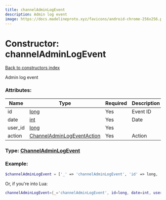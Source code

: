 ```yaml
---
title: channelAdminLogEvent
description: Admin log event
image: https://docs.madelineproto.xyz/favicons/android-chrome-256x256.png
---
```

# Constructor: channelAdminLogEvent  
[Back to constructors index](index.md)



Admin log event

### Attributes:

| Name     |    Type       | Required | Description |
|----------|---------------|----------|-------------|
|id|[long](../types/long.md) | Yes|Event ID|
|date|[int](../types/int.md) | Yes|Date|
|user\_id|[long](../types/long.md) | Yes|
|action|[ChannelAdminLogEventAction](../types/ChannelAdminLogEventAction.md) | Yes|Action|



### Type: [ChannelAdminLogEvent](../types/ChannelAdminLogEvent.md)


### Example:

```php
$channelAdminLogEvent = ['_' => 'channelAdminLogEvent', 'id' => long, 'date' => int, 'user_id' => long, 'action' => ChannelAdminLogEventAction];
```  


Or, if you're into Lua:

```lua
channelAdminLogEvent={_='channelAdminLogEvent', id=long, date=int, user_id=long, action=ChannelAdminLogEventAction}

```


